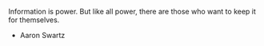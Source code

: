 Information is power. But like all power, there are those who want to keep it for themselves.

 - Aaron Swartz
